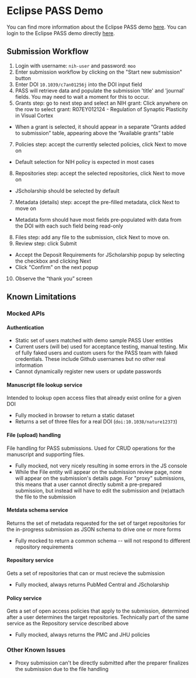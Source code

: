# Eclipse PASS Demo

You can find more information about the Eclipse PASS demo [here](https://demo.eclipse-pass.org/demo.html). You can login to the Eclipse PASS demo directly [here](https://demo.eclipse-pass.org/login/jhu).

## Submission Workflow

1. Login with username: `nih-user` and password: `moo` 
2. Enter submission workflow by clicking on the "Start new submission" button
3. Enter DOI `10.1039/c7an01256j` into the DOI input field
4. PASS will retrieve data and populate the submission 'title' and 'journal' fields. You may need to wait a moment for this to occur.
5. Grants step: go to next step and select an NIH grant: Click anywhere on the row to select grant: R07EY012124 - Regulation of Synaptic Plasticity in Visual Cortex
  - When a grant is selected, it should appear in a separate “Grants added to submission” table, appearing above the “Available grants” table
7. Policies step: accept the currently selected policies, click Next to move on
  - Default selection for NIH policy is expected in most cases
8. Repositories step: accept the selected repositories, click Next to move on
  - JScholarship should be selected by default
7. Metadata (details) step: accept the pre-filled metadata, click Next to move on
  - Metadata form should have most fields pre-populated with data from the DOI with each such field being read-only
8. Files step: add any file to the submission, click Next to move on.
9. Review step: click Submit
  - Accept the Deposit Requirements for JScholarship popup by selecting the checkbox and clicking Next
  - Click "Confirm" on the next popup
10. Observe the “thank you” screen

## Known Limitations

### Mocked APIs

#### Authentication

  * Static set of users matched with demo sample PASS User entities
  * Current users (will be) used for acceptance testing, manual testing. Mix of fully faked users and custom users for the PASS team with faked credentials. These include Github usernames but no other real information
  * Cannot dynamically register new users or update passwords

#### Manuscript file lookup service 

Intended to lookup open access files that already exist online for a given DOI

* Fully mocked in browser to return a static dataset
* Returns a set of three files for a real DOI (`doi:10.1038/nature12373`)

#### File (upload) handling

File handling for PASS submissions. Used for CRUD operations for the manuscript and supporting files.

  * Fully mocked, not very nicely resulting in some errors in the JS console
  * While the File entity will appear on the submission review page, none will appear on the submission's details page. For "proxy" submissions, this means that a user cannot directly submit a pre-prepared submission, but instead will have to edit the submission and (re)attach the file to the submission
#### Metdata schema service

Returns the set of metadata requested for the set of target repositories for the in-progress submission as JSON schema to drive one or more forms

  * Fully mocked to return a common schema -- will not respond to different repository requirements

#### Repository service 

Gets a set of repositories that can or must recieve the submission

* Fully mocked, always returns PubMed Central and JScholarship

#### Policy service

Gets a set of open access policies that apply to the submission, determined after a user determines the target repositories. Technically part of the same service as the Repository service described above

* Fully mocked, always returns the PMC and JHU policies

### Other Known Issues

* Proxy submission can't be directly submitted after the preparer finalizes the submission due to the file handling

